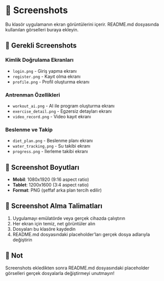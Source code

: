 # 📸 Screenshots

Bu klasör uygulamanın ekran görüntülerini içerir. README.md dosyasında kullanılan görselleri buraya ekleyin.

## 📱 Gerekli Screenshots

### Kimlik Doğrulama Ekranları
- `login.png` - Giriş yapma ekranı
- `register.png` - Kayıt olma ekranı  
- `profile.png` - Profil oluşturma ekranı

### Antrenman Özellikleri
- `workout_ai.png` - AI ile program oluşturma ekranı
- `exercise_detail.png` - Egzersiz detayları ekranı
- `video_record.png` - Video kayıt ekranı

### Beslenme ve Takip
- `diet_plan.png` - Beslenme planı ekranı
- `water_tracking.png` - Su takibi ekranı
- `progress.png` - İlerleme takibi ekranı

## 📏 Screenshot Boyutları

- **Mobil**: 1080x1920 (9:16 aspect ratio)
- **Tablet**: 1200x1600 (3:4 aspect ratio)
- **Format**: PNG (şeffaf arka plan tercih edilir)

## 🎨 Screenshot Alma Talimatları

1. Uygulamayı emülatörde veya gerçek cihazda çalıştırın
2. Her ekran için temiz, net görüntüler alın
3. Dosyaları bu klasöre kaydedin
4. README.md dosyasındaki placeholder'ları gerçek dosya adlarıyla değiştirin

## 📝 Not

Screenshots ekledikten sonra README.md dosyasındaki placeholder görselleri gerçek dosyalarla değiştirmeyi unutmayın!
